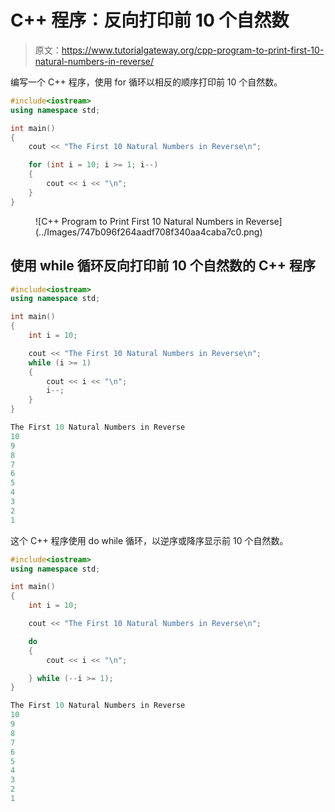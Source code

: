 # C++ 程序：反向打印前 10 个自然数

> 原文：<https://www.tutorialgateway.org/cpp-program-to-print-first-10-natural-numbers-in-reverse/>

编写一个 C++ 程序，使用 for 循环以相反的顺序打印前 10 个自然数。

```cpp
#include<iostream>
using namespace std;

int main()
{
	cout << "The First 10 Natural Numbers in Reverse\n";

	for (int i = 10; i >= 1; i--)
	{
		cout << i << "\n";
	}
}
```

<figure class="wp-block-image size-large">![C++ Program to Print First 10 Natural Numbers in Reverse](../Images/747b096f264aadf708f340aa4caba7c0.png)</figure>

## 使用 while 循环反向打印前 10 个自然数的 C++ 程序

```cpp
#include<iostream>
using namespace std;

int main()
{
	int i = 10;

	cout << "The First 10 Natural Numbers in Reverse\n";
	while (i >= 1)
	{
		cout << i << "\n";
		i--;
	}
}
```

```cpp
The First 10 Natural Numbers in Reverse
10
9
8
7
6
5
4
3
2
1
```

这个 C++ 程序使用 do while 循环，以逆序或降序显示前 10 个自然数。

```cpp
#include<iostream>
using namespace std;

int main()
{
	int i = 10;

	cout << "The First 10 Natural Numbers in Reverse\n";

	do
	{
		cout << i << "\n";

	} while (--i >= 1);
}
```

```cpp
The First 10 Natural Numbers in Reverse
10
9
8
7
6
5
4
3
2
1
```